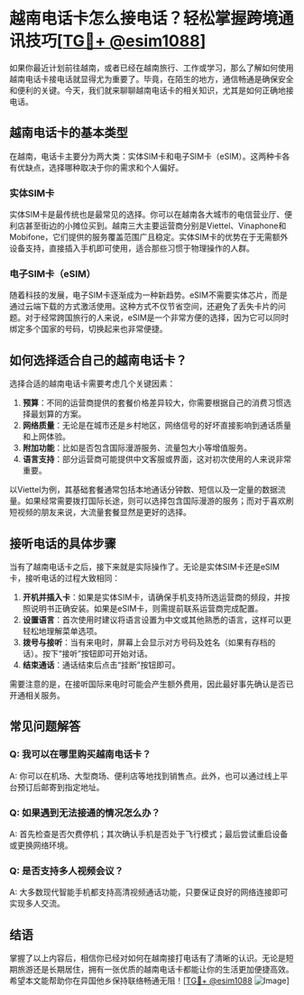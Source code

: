 # 越南电话卡怎么接电话？轻松掌握跨境通讯技巧[[TG💪+ @esim1088](https://t.me/s/esim1088)]

如果你最近计划前往越南，或者已经在越南旅行、工作或学习，那么了解如何使用越南电话卡接电话就显得尤为重要了。毕竟，在陌生的地方，通信畅通是确保安全和便利的关键。今天，我们就来聊聊越南电话卡的相关知识，尤其是如何正确地接电话。

## 越南电话卡的基本类型

在越南，电话卡主要分为两大类：实体SIM卡和电子SIM卡（eSIM）。这两种卡各有优缺点，选择哪种取决于你的需求和个人偏好。

### 实体SIM卡

实体SIM卡是最传统也是最常见的选择。你可以在越南各大城市的电信营业厅、便利店甚至街边的小摊位买到。越南三大主要运营商分别是Viettel、Vinaphone和Mobifone，它们提供的服务覆盖范围广且稳定。实体SIM卡的优势在于无需额外设备支持，直接插入手机即可使用，适合那些习惯于物理操作的人群。

### 电子SIM卡（eSIM）

随着科技的发展，电子SIM卡逐渐成为一种新趋势。eSIM不需要实体芯片，而是通过云端下载的方式激活使用。这种方式不仅节省空间，还避免了丢失卡片的问题。对于经常跨国旅行的人来说，eSIM是一个非常方便的选择，因为它可以同时绑定多个国家的号码，切换起来也非常便捷。

## 如何选择适合自己的越南电话卡？

选择合适的越南电话卡需要考虑几个关键因素：

1. **预算**：不同的运营商提供的套餐价格差异较大，你需要根据自己的消费习惯选择最划算的方案。
2. **网络质量**：无论是在城市还是乡村地区，网络信号的好坏直接影响到通话质量和上网体验。
3. **附加功能**：比如是否包含国际漫游服务、流量包大小等增值服务。
4. **语言支持**：部分运营商可能提供中文客服或界面，这对初次使用的人来说非常重要。

以Viettel为例，其基础套餐通常包括本地通话分钟数、短信以及一定量的数据流量。如果经常需要拨打国际长途，则可以选择包含国际漫游的服务；而对于喜欢刷短视频的朋友来说，大流量套餐显然是更好的选择。

## 接听电话的具体步骤

当有了越南电话卡之后，接下来就是实际操作了。无论是实体SIM卡还是eSIM卡，接听电话的过程大致相同：

1. **开机并插入卡**：如果是实体SIM卡，请确保手机支持所选运营商的频段，并按照说明书正确安装。如果是eSIM卡，则需提前联系运营商完成配置。
2. **设置语言**：首次使用时建议将语言设置为中文或其他熟悉的语言，这样可以更轻松地理解菜单选项。
3. **拨号与接听**：当有来电时，屏幕上会显示对方号码及姓名（如果有存档的话）。按下“接听”按钮即可开始对话。
4. **结束通话**：通话结束后点击“挂断”按钮即可。

需要注意的是，在接听国际来电时可能会产生额外费用，因此最好事先确认是否已开通相关服务。

## 常见问题解答

### Q: 我可以在哪里购买越南电话卡？
A: 你可以在机场、大型商场、便利店等地找到销售点。此外，也可以通过线上平台预订后邮寄到指定地址。

### Q: 如果遇到无法接通的情况怎么办？
A: 首先检查是否欠费停机；其次确认手机是否处于飞行模式；最后尝试重启设备或更换网络环境。

### Q: 是否支持多人视频会议？
A: 大多数现代智能手机都支持高清视频通话功能，只要保证良好的网络连接即可实现多人交流。

## 结语

掌握了以上内容后，相信你已经对如何在越南接打电话有了清晰的认识。无论是短期旅游还是长期居住，拥有一张优质的越南电话卡都能让你的生活更加便捷高效。希望本文能帮助你在异国他乡保持联络畅通无阻！[[TG💪+ @esim1088](https://t.me/s/esim1088) ![Image](https://i.postimg.cc/4NQfJmqS/Snipaste-2025-05-13-00-14-12.png)]